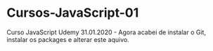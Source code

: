 # Cursos-JavaScript-01
Curso JavaScript Udemy
31.01.2020 - Agora acabei de instalar o Git, instalar os packages e alterar este aquivo.